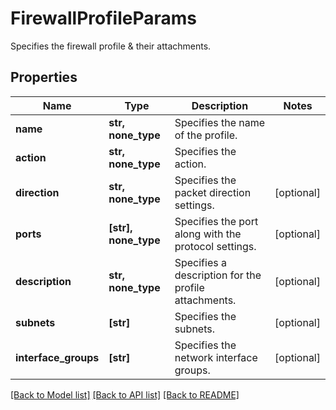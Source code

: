 # FirewallProfileParams

Specifies the firewall profile & their attachments.

## Properties
Name | Type | Description | Notes
------------ | ------------- | ------------- | -------------
**name** | **str, none_type** | Specifies the name of the profile. | 
**action** | **str, none_type** | Specifies the action. | 
**direction** | **str, none_type** | Specifies the packet direction settings. | [optional] 
**ports** | **[str], none_type** | Specifies the port along with the protocol settings. | [optional] 
**description** | **str, none_type** | Specifies a description for the profile attachments. | [optional] 
**subnets** | **[str]** | Specifies the subnets. | [optional] 
**interface_groups** | **[str]** | Specifies the network interface groups. | [optional] 

[[Back to Model list]](../README.md#documentation-for-models) [[Back to API list]](../README.md#documentation-for-api-endpoints) [[Back to README]](../README.md)


